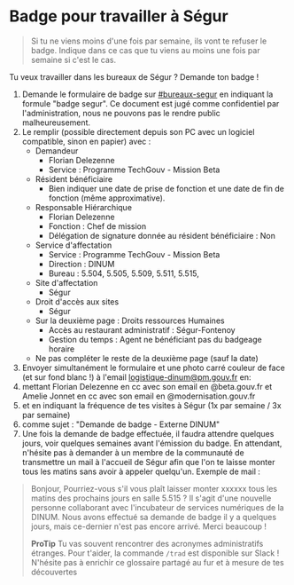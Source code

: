 # Badge pour travailler à Ségur

> Si tu ne viens moins d'une fois par semaine, ils vont te refuser le badge. Indique dans ce cas que tu viens au moins une fois par semaine si c'est le cas.

Tu veux travailler dans les bureaux de Ségur ? Demande ton badge !

1. Demande le formulaire de badge sur [\#bureaux-segur](https://startups-detat.slack.com/archives/C74HCKV8A) en indiquant la formule "badge segur". Ce document est jugé comme confidentiel par l'administration, nous ne pouvons pas le rendre public malheureusement.
2. Le remplir \(possible directement depuis son PC avec un logiciel compatible, sinon en papier\) avec :
   * Demandeur
     * Florian Delezenne
     * Service : Programme TechGouv - Mission Beta 
   * Résident bénéficiaire
     * Bien indiquer une date de prise de fonction et une date de fin de fonction \(même approximative\).
   * Responsable Hiérarchique
     * Florian Delezenne
     * Fonction : Chef de mission
     * Délégation de signature donnée au résident bénéficiaire : Non
   * Service d'affectation
     * Service : Programme TechGouv - Mission Beta 
     * Direction : DINUM
     * Bureau : 5.504, 5.505, 5.509, 5.511, 5.515, 
   * Site d'affectation
     * Ségur
   * Droit d'accès aux sites
     * Ségur
   * Sur la deuxième page : Droits ressources Humaines
     * Accès au restaurant administratif : Ségur-Fontenoy
     * Gestion du temps : Agent ne bénéficiant pas du badgeage horaire
   * Ne pas compléter le reste de la deuxième page \(sauf la date\)
3. Envoyer simultanément le formulaire et une photo carré couleur de face \(et sur fond blanc !\) à l'email [logistique-dinum@pm.gouv.fr](mailto:logistique-dinum@pm.gouv.fr) en:
4. mettant Florian Delezenne en cc avec son email en @beta.gouv.fr et Amelie Jonnet en cc avec son email en @modernisation.gouv.fr
5. et en indiquant la fréquence de tes visites à Ségur \(1x par semaine / 3x par semaine\)
6. comme sujet : "Demande de badge - Externe DINUM"
7. Une fois la demande de badge effectuée, il faudra attendre quelques jours, voir quelques semaines avant l'émission du badge. En attendant, n'hésite pas à demander à un membre de la communauté de transmettre un mail à l'accueil de Ségur afin que l'on te laisse monter tous les matins sans avoir à appeler quelqu'un. Exemple de mail :

> Bonjour, Pourriez-vous s'il vous plaît laisser monter xxxxxx tous les matins des prochains jours en salle 5.515 ? Il s'agit d'une nouvelle personne collaborant avec l'incubateur de services numériques de la DINUM. Nous avons effectué sa demande de badge il y a quelques jours, mais ce-dernier n'est pas encore arrivé. Merci beaucoup !
>
> **ProTip** Tu vas souvent rencontrer des acronymes administratifs étranges. Pour t'aider, la commande `/trad` est disponible sur Slack ! N'hésite pas à enrichir ce glossaire partagé au fur et à mesure de tes découvertes

